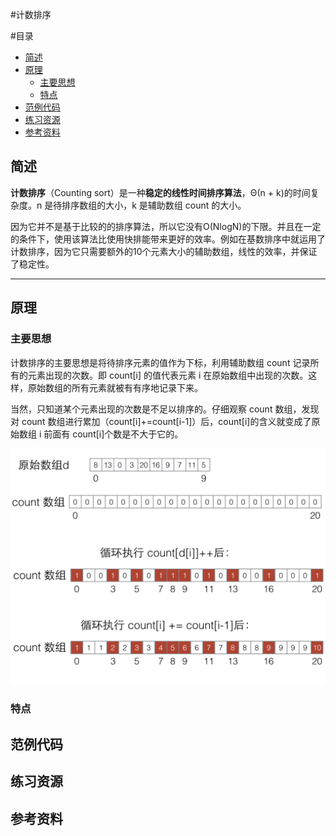 #计数排序


#目录
  - [简述](#简述)
  - [原理](#原理)
  	- [主要思想](#主要思想)
  	- [特点](#特点)
  - [范例代码](#范例代码)
  - [练习资源](#练习资源)
  - [参考资料](#参考资料)
  
  
## 简述
  **计数排序**（Counting sort）是一种**稳定的线性时间排序算法**，Θ(n + k)的时间复杂度。n 是待排序数组的大小，k 是辅助数组 count 的大小。
  
  因为它并不是基于比较的的排序算法，所以它没有O(NlogN)的下限。并且在一定的条件下，使用该算法比使用快排能带来更好的效率。例如在基数排序中就运用了计数排序，因为它只需要额外的10个元素大小的辅助数组，线性的效率，并保证了稳定性。

---

## 原理
### 主要思想
  计数排序的主要思想是将待排序元素的值作为下标，利用辅助数组 count 记录所有的元素出现的次数。即 count[i] 的值代表元素 i 在原始数组中出现的次数。这样，原始数组的所有元素就被有有序地记录下来。
  
  当然，只知道某个元素出现的次数是不足以排序的。仔细观察 count 数组，发现对 count 数组进行累加（count[i]+=count[i-1]）后，count[i]的含义就变成了原始数组 i 前面有 count[i]个数是不大于它的。
  
![](./img/counting_sort/counting_sort.001.jpg)
 
### 特点
## 范例代码

## 练习资源

## 参考资料
